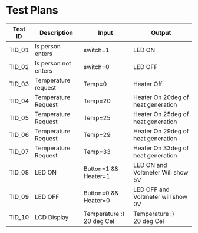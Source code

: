 # Test Plans

|  Test ID | Description  | Input  | Output  |
|---|---|---|---|
| TID_01  | Is person enters   | switch=1| LED ON|
| TID_02  | Is person not enters   | switch=0|LED OFF|
| TID_03  | Temperature request | Temp=0| Heater Off |
| TID_04  | Temperature Request | Temp=20| Heater On 20deg of heat generation |
| TID_05  | Temperature Request | Temp=25| Heater On 25deg of heat generation|
| TID_06  | Temperature Request | Temp=29| Heater On 29deg  of heat generation |
| TID_07  | Temperature Request | Temp=33| Heater On 33deg  of heat generation |
| TID_08  | LED ON | Button=1 && Heater=1| LED ON and Voltmeter Will show 5V |
| TID_09  | LED OFF | Button=0 && Heater=0| LED OFF and Voltmeter will show 0V |
| TID_10  | LCD Display | Temperature :)<br />20 deg Cel| Temperature :)<br />20 deg Cel|
